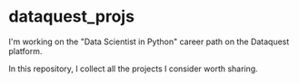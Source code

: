 # dataquest_projs
I'm working on the "Data Scientist in Python" career path on the Dataquest platform.

In this repository, I collect all the projects I consider worth sharing.
